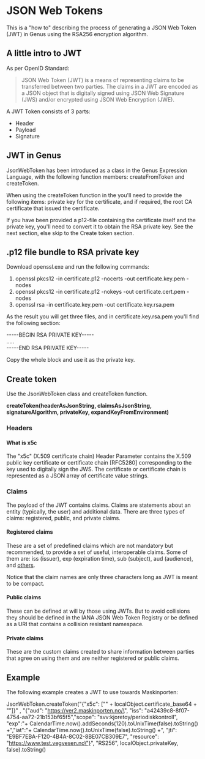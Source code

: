 # JSON Web Tokens
This is a "how to" describing the process of generating a JSON Web Token (JWT) in Genus using the RSA256 encryption algorithm.

## A little intro to JWT
As per OpenID Standard:
> JSON Web Token (JWT) is a means of representing claims to be transferred between two parties. The claims in a JWT are encoded as a JSON object that is digitally signed using JSON Web Signature (JWS) and/or encrypted using JSON Web Encryption (JWE).

A JWT Token consists of 3 parts:

- Header
- Payload
- Signature

## JWT in Genus
JsonWebToken has been introduced as a class in the Genus Expression Language, with the following function members: createFromToken and createToken.

When using the createToken function in the  you'll need to provide the following items: private key for the certificate, and if required, the root CA certificate that issued the certificate.

If you have been provided a p12-file containing the certificate itself and the private key, you'll need to convert it to obtain the RSA private key. See the next section, else skip to the Create token section.

## .p12 file bundle to RSA private key


Download openssl.exe and run the following commands:

1. openssl pkcs12 -in certificate.p12 -nocerts -out certificate.key.pem -nodes
2. openssl pkcs12 -in certificate.p12 -nokeys -out certificate.cert.pem -nodes
3. openssl rsa -in certificate.key.pem -out certificate.key.rsa.pem

As the result you will get three files, and in certificate.key.rsa.pem you'll find the following section:

-----BEGIN RSA PRIVATE KEY-----<br>
.....<br>
-----END RSA PRIVATE KEY-----<br>

Copy the whole block and use it as the private key.

## Create token
Use the JsonWebToken class and createToken function.

<b>createToken(headerAsJsonString, claimsAsJsonString, signatureAlgorithm, privateKey, expandKeyFromEnvironment)</b>

### Headers


#### What is x5c
The "x5c" (X.509 certificate chain) Header Parameter contains the X.509 public key certificate or certificate chain [RFC5280] corresponding to the key used to digitally sign the JWS. The certificate or certificate chain is represented as a JSON array of certificate value strings.

### Claims
The payload of the JWT contains claims. Claims are statements about an entity (typically, the user) and additional data. There are three types of claims: registered, public, and private claims.

#### Registered claims
These are a set of predefined claims which are not mandatory but recommended, to provide a set of useful, interoperable claims. Some of them are: iss (issuer), exp (expiration time), sub (subject), aud (audience), and [others](https://www.rfc-editor.org/rfc/rfc7519#section-4.1).

Notice that the claim names are only three characters long as JWT is meant to be compact.

#### Public claims
These can be defined at will by those using JWTs. But to avoid collisions they should be defined in the IANA JSON Web Token Registry or be defined as a URI that contains a collision resistant namespace.

#### Private claims
These are the custom claims created to share information between parties that agree on using them and are neither registered or public claims.


## Example
The following example creates a JWT to use towards Maskinporten:

JsonWebToken.createToken("{\"x5c\": [\"" + localObject.certificate_base64 + "\"]}" , "{\"aud\": \"https://ver2.maskinporten.no/\", \"iss\": \"a42439c8-8f07-4754-aa72-21b153bf65f5\",\"scope\": \"svv:kjoretoy/periodiskkontroll\", \"exp\":"+ CalendarTime.now().addSeconds(120).toUnixTime(false).toString() +",\"iat\":"+ CalendarTime.now().toUnixTime(false).toString() +", \"jti\": \"E9BF7EBA-F120-4B4A-8C02-8BE07CB309E7\", \"resource\": \"https://www.test.vegvesen.no\"}", "RS256", localObject.privateKey, false).toString()
